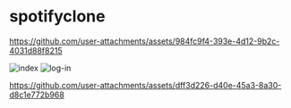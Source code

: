 # spotifyclone

https://github.com/user-attachments/assets/984fc9f4-393e-4d12-9b2c-4031d88f8215

![index](https://github.com/user-attachments/assets/8d795cf0-b148-40bb-b00b-877294c510bd)
![log-in](https://github.com/user-attachments/assets/8f973392-57a9-4ed3-a99c-09ac28f59e00)


https://github.com/user-attachments/assets/dff3d226-d40e-45a3-8a30-d8c1e772b968

